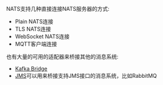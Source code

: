 NATS支持几种直接连接NATS服务器的方式:
- Plain NATS连接
- TLS NATS连接
- WebSocket NATS连接
- MQTT客户端连接

也有大量的可用的适配器来桥接其他的消息系统:
- [Kafka Bridge](https://github.com/nats-io/nats-kafka)
- [JMS](https://github.com/nats-io/nats-jms-bridge)可以用来桥接支持JMS接口的消息系统，比如RabbitMQ
